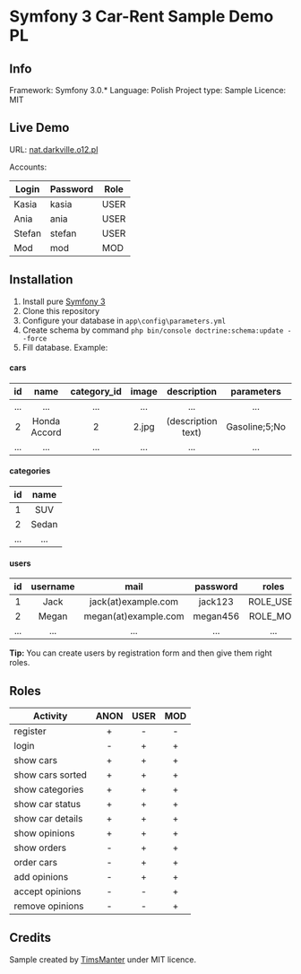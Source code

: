 Symfony 3 Car-Rent Sample Demo PL
=================================

Info
----

Framework: Symfony 3.0.*
Language: Polish
Project type: Sample
Licence: MIT

Live Demo
-----------

URL: [nat.darkville.o12.pl](http://nat.darkville.o12.pl/)

Accounts:

Login|Password|Role
---|---|---
Kasia|kasia|USER
Ania|ania|USER
Stefan|stefan|USER
Mod|mod|MOD

Installation
------------
1. Install pure [Symfony 3](https://symfony.com/download)
2. Clone this repository
3. Configure your database in `app\config\parameters.yml`
4. Create schema by command `php bin/console doctrine:schema:update --force`
5. Fill database. Example:

#### cars
id|name|category_id|image|description|parameters|price
:---:|:---:|:---:|:---:|:---:|:---:|:---:
...|...|...|...|...|...|...
2|Honda Accord|2|2.jpg|(description text)|Gasoline;5;No|500.00
...|...|...|...|...|...|...

#### categories
id|name
:---:|:---:
1|SUV
2|Sedan
...|...

#### users
id|username|mail|password|roles
:---:|:---:|:---:|:---:|:---:
1|Jack|jack(at)example.com|jack123|ROLE_USER
2|Megan|megan(at)example.com|megan456|ROLE_MOD
...|...|...|...|...

**Tip:** You can create users by registration form and then give them right roles.

Roles
--------

Activity|ANON|USER|MOD
---|:---:|:---:|:---:
register            |+|-|-
login               |-|+|+
show cars           |+|+|+
show cars sorted    |+|+|+
show categories     |+|+|+
show car status     |+|+|+
show car details    |+|+|+
show opinions       |+|+|+
show orders         |-|+|+
order cars          |-|+|+
add opinions        |-|+|+
accept opinions     |-|-|+
remove opinions     |-|-|+

Credits
-------

Sample created by [TimsManter](http://timsmanter.net/) under MIT licence.